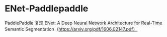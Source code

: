 # ENet-Paddlepaddle
PaddlePaddle 复现 ENet: A Deep Neural Network Architecture for Real-Time Semantic Segmentation（https://arxiv.org/pdf/1606.02147.pdf）
